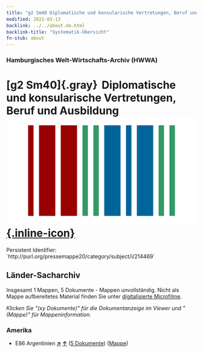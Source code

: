 ```yaml
---
title: "g2 Sm40 Diplomatische und konsularische Vertretungen, Beruf und Ausbildung"
modified: 2021-03-13
backlink: ../../about.de.html
backlink-title: "Systematik-Übersicht"
fn-stub: about
---
```


### Hamburgisches Welt-Wirtschafts-Archiv (HWWA)

# [g2 Sm40]{.gray}&#8201; Diplomatische und konsularische Vertretungen, Beruf und Ausbildung &#160; [![Wikidata](/images/Wikidata-logo.svg "Wikidata"){.inline-icon}](http://www.wikidata.org/entity/Q104699978)

<div class="hint">Persistent Identifier: `http://purl.org/pressemappe20/category/subject/i/214469`</div>







## Länder-Sacharchiv




Insgesamt 1 Mappen, 5 Dokumente - Mappen unvollständig.
Nicht als Mappe aufbereitetes Material finden Sie unter [digitalisierte Microfilme](/film/h1_sh.de.html).

_Klicken Sie "(xy Dokumente)" für die Dokumentanzeige im Viewer und "(Mappe)" für Mappeninformation._




### Amerika

- E86 Argentinien [**&nearr;**](../../../geo/i/141692/about.de.html "Argentinien (alle Mappen)") [**&uarr;**](../../../geo/about.de.html#E86 "Ländersystematik") (<a href="https://pm20.zbw.eu/iiifview/folder/sh/141692,214469" title="über: Argentinien : Diplomatische und konsularische Vertretungen, Beruf und Ausbildung" target="_blank">5 Dokumente</a>) ([Mappe](../../../../folder/sh/1416xx/141692/2144xx/214469/about.de.html))








